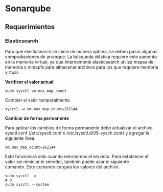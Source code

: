 # Sonarqube

## Requerimientos

### Elasticsearch

Para que elasticsearch se inicie de manera óptima, se deben pasar algunas comprobaciones de arranque. La búsqueda elástica requiere este aumento en la memoria virtual, ya que internamente elasticsearch utiliza mapas de memoria o mmapfs para almacenar archivos para los que requiere memoria virtual.

**Verificar el valor actual**

```shell
sudo sysctl vm.max_map_count
```

Cambiar el valor temporalmente

```shell
sysctl -w vm.max_map_count=262144
```

**Cambiar de forma permanente**

Para aplicar los cambios de forma permanente debe actualizar el archivo sysctl.conf (/etc/sysctl.conf o /etc/sysctl.d/99-sysctl.conf) y agregar la siguiente línea.

```shell
vm.max_map_count=262144
```

Esto funcionará sólo cuando reiniciemos el servidor. Para establecer el valor sin reiniciar el servidor, también puede usar el siguiente comando. Este comando cargará los valores del archivo.

```shell
sudo sysctl -p
# O
sudo sysctl --system 
```

